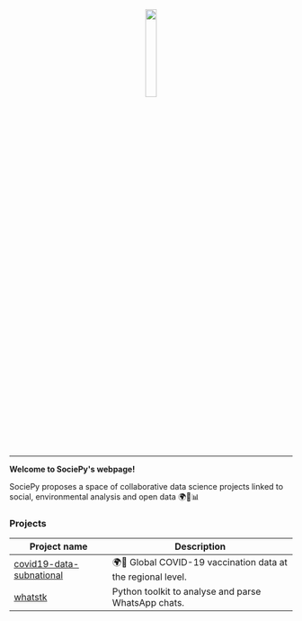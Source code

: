 <div align="center">
  <img src="https://avatars.githubusercontent.com/u/64279618?s=400&u=75525048b8735c2f18be901b239ccbcbfcdfcb92&v=4" width="20%"><br>
</div>

---

**Welcome to SociePy's webpage!**

SociePy proposes a space of collaborative data science projects linked to social, environmental analysis and open data 🌍🍃📊

### Projects

| Project name | Description |
|- |- |
| [covid19-data-subnational](https://sociepy.lcsrg.me/covid19-data-subnational) |  🌍💉 Global COVID-19 vaccination data at the regional level.  |
| [whatstk](whatstk.lcsrg.me) | Python toolkit to analyse and parse WhatsApp chats. |
